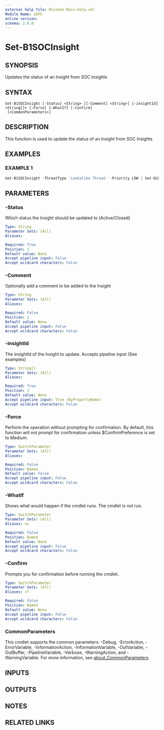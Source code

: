 ```yaml
---
external help file: BloxOne-Main-help.xml
Module Name: ibPS
online version:
schema: 2.0.0
---
```


# Set-B1SOCInsight

## SYNOPSIS
Updates the status of an Insight from SOC Insights

## SYNTAX

```
Set-B1SOCInsight [-Status] <String> [[-Comment] <String>] [-insightId] <String[]> [-Force] [-WhatIf] [-Confirm]
 [<CommonParameters>]
```

## DESCRIPTION
This function is used to update the status of an Insight from SOC Insights

## EXAMPLES

### EXAMPLE 1
```powershell
Get-B1SOCInsight -ThreatType 'Lookalike Threat' -Priority LOW | Set-B1SOCInsight -Status Closed
```

## PARAMETERS

### -Status
Which status the Insight should be updated to (Active/Closed)

```yaml
Type: String
Parameter Sets: (All)
Aliases:

Required: True
Position: 1
Default value: None
Accept pipeline input: False
Accept wildcard characters: False
```

### -Comment
Optionally add a comment to be added to the Insight

```yaml
Type: String
Parameter Sets: (All)
Aliases:

Required: False
Position: 2
Default value: None
Accept pipeline input: False
Accept wildcard characters: False
```

### -insightId
The insightId of the Insight to update.
Accepts pipeline input (See examples)

```yaml
Type: String[]
Parameter Sets: (All)
Aliases:

Required: True
Position: 3
Default value: None
Accept pipeline input: True (ByPropertyName)
Accept wildcard characters: False
```

### -Force
Perform the operation without prompting for confirmation.
By default, this function will not prompt for confirmation unless $ConfirmPreference is set to Medium.

```yaml
Type: SwitchParameter
Parameter Sets: (All)
Aliases:

Required: False
Position: Named
Default value: False
Accept pipeline input: False
Accept wildcard characters: False
```

### -WhatIf
Shows what would happen if the cmdlet runs.
The cmdlet is not run.

```yaml
Type: SwitchParameter
Parameter Sets: (All)
Aliases: wi

Required: False
Position: Named
Default value: None
Accept pipeline input: False
Accept wildcard characters: False
```

### -Confirm
Prompts you for confirmation before running the cmdlet.

```yaml
Type: SwitchParameter
Parameter Sets: (All)
Aliases: cf

Required: False
Position: Named
Default value: None
Accept pipeline input: False
Accept wildcard characters: False
```

### CommonParameters
This cmdlet supports the common parameters: -Debug, -ErrorAction, -ErrorVariable, -InformationAction, -InformationVariable, -OutVariable, -OutBuffer, -PipelineVariable, -Verbose, -WarningAction, and -WarningVariable. For more information, see [about_CommonParameters](http://go.microsoft.com/fwlink/?LinkID=113216).

## INPUTS

## OUTPUTS

## NOTES

## RELATED LINKS
